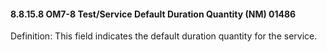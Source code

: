 #### 8.8.15.8 OM7-8 Test/Service Default Duration Quantity (NM) 01486

Definition: This field indicates the default duration quantity for the service.
